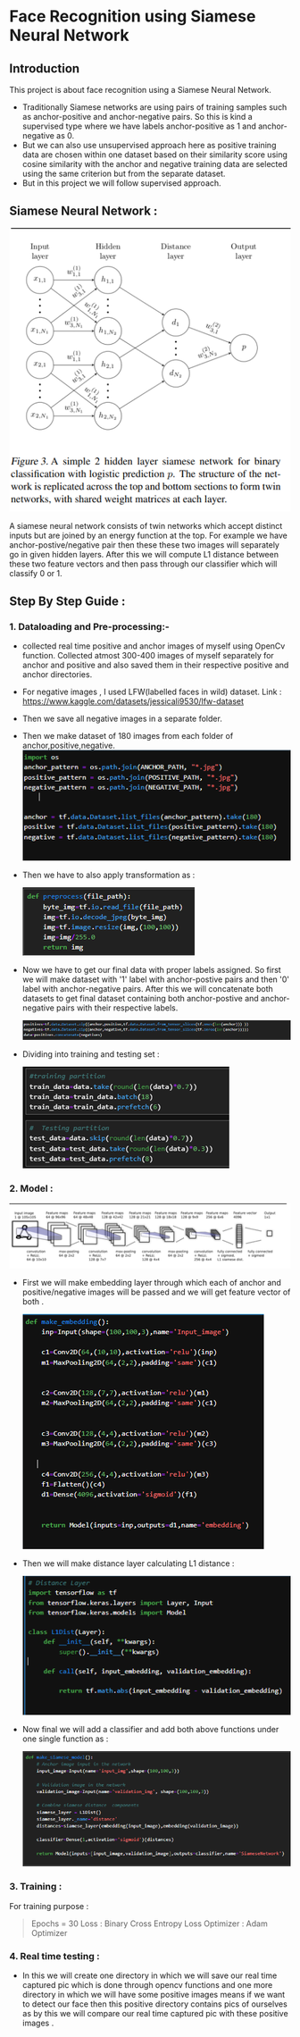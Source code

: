 # Face Recognition using Siamese Neural Network
## Introduction
This project is about face recognition using a Siamese Neural Network. 
- Traditionally Siamese networks are using pairs of training samples such as anchor-positive and anchor-negative pairs. So this is kind a supervised type where we have labels anchor-positive as 1 and anchor-negative as 0.
- But we can also use unsupervised approach here as positive training data are chosen within one dataset  based on their similarity score using cosine similarity with the anchor and negative training data are selected using the same criterion but from the separate dataset.
- But in this project we will follow supervised approach.

## Siamese Neural Network :
![](https://github.com/Srishti002/Face-Recognition-using-Siamese-Network-/blob/main/Screenshot%202024-10-27%20203139.png)

A siamese neural network consists of twin networks which accept distinct inputs but are joined by an energy function at the top.
For example we have anchor-postive/negative pair then these these two images will separately go in given hidden layers. After this we will compute L1 distance between these two feature vectors and then pass through our classifier which will classify 0 or 1. 

## Step By Step Guide :

### 1. Dataloading and Pre-processing:-
- collected real time positive and anchor images of myself using OpenCv function. Collected atmost 300-400 images of myself separately for anchor and positive and also saved them in their respective positive and anchor directories.
- For negative images , I used LFW(labelled faces in wild) dataset. Link : https://www.kaggle.com/datasets/jessicali9530/lfw-dataset 
- Then we save all negative images in a separate folder.
- Then we make dataset of 180 images from each folder of anchor,positive,negative.
  ![](https://github.com/Srishti002/Face-Recognition-using-Siamese-Network-/blob/main/Screenshot%202024-10-27%20222724.png)

- Then we have to also apply transformation as :
  
  ![](https://github.com/Srishti002/Face-Recognition-using-Siamese-Network-/blob/main/Screenshot%202024-10-27%20223011.png)

- Now we have to get our final data with proper labels assigned. So first we will make dataset with '1' label with anchor-postive pairs and then '0' label with anchor-negative pairs. After this we will concatenate both datasets to get final dataset containing both anchor-postive and anchor-negative pairs with their respective labels.
  
  ![](https://github.com/Srishti002/Face-Recognition-using-Siamese-Network-/blob/main/Screenshot%202024-10-27%20223700.png)

- Dividing into training and testing set :

  ![](https://github.com/Srishti002/Face-Recognition-using-Siamese-Network-/blob/main/Screenshot%202024-10-27%20224500.png)

### 2. Model :
![](https://github.com/Srishti002/Face-Recognition-using-Siamese-Network-/blob/main/Screenshot%202024-10-27%20224833.png)

- First we will make embedding layer through which each of anchor and positive/negative images will be passed and we will get feature vector of both .

  ![](https://github.com/Srishti002/Face-Recognition-using-Siamese-Network-/blob/main/Screenshot%202024-10-27%20225949.png)

- Then we will make distance layer calculating L1 distance :

  ![](https://github.com/Srishti002/Face-Recognition-using-Siamese-Network-/blob/main/Screenshot%202024-10-27%20230905.png)

- Now final we will add a classifier and add both above functions under one single function as :
  
  ![](https://github.com/Srishti002/Face-Recognition-using-Siamese-Network-/blob/main/Screenshot%202024-10-27%20231848.png)

### 3. Training :
For training purpose :
> Epochs = 30
> Loss : Binary Cross Entropy Loss
> Optimizer : Adam Optimizer

### 4. Real time testing :
- In this we will create one directory in which we will save our real time captured pic which is done through opencv functions and one more directory in which we will have some positive images means if we want to detect our face then this positive directory contains pics of ourselves as by this we will compare our real time captured pic with these positive images .
  
  

